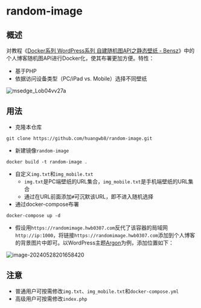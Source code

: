 # random-image


## 概述

对教程《[Docker系列 WordPress系列 自建随机图API之静态壁纸 - Bensz](https://blognas.hwb0307.com/linux/docker/1363)》中的个人博客随机图API进行Docker化，使其布署更加方便。特性：

+ 基于PHP
+ 依据访问设备类型（PC/iPad vs. Mobile）选择不同壁纸

![msedge_Lob04vv27a](https://chevereto.hwb0307.com/images/2024/05/28/msedge_Lob04vv27a.jpg)

## 用法

+ 克隆本仓库

```shell
git clone https://github.com/huangwb8/random-image.git
```

+ 新建镜像`random-image`

```shell
docker build -t random-image .
```

+ 自定义`img.txt`和`img_mobile.txt`
  + `img.txt`是PC端壁纸的URL集合，`img_mobile.txt`是手机端壁纸的URL集合
  + 通过在URL前面添加`#`可沉默该URL，即不进入随机选择
+ 通过docker-compose布署

```shell
docker-compose up -d
```

+ 假设用`https://randomimage.hwb0307.com`反代了该容器的局域网`http://ip:1000`，将链接`https://randomimage.hwb0307.com`添加到个人博客的背景图片中即可。以WordPress主题[Argon](https://github.com/solstice23/argon-theme)为例，添加位置如下：

![image-20240528201658420](https://chevereto.hwb0307.com/images/2024/05/28/image-20240528201658420.png)

## 注意

+ 普通用户可按需修改`img.txt`、`img_mobile.txt`和`docker-compose.yml`
+ 高级用户可按需修改`index.php`

